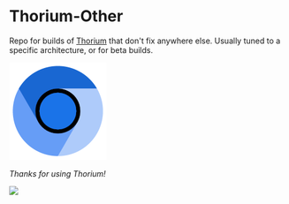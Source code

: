 # Thorium-Other

Repo for builds of [Thorium](https://github.com/Alex313031/Thorium) that don't fix anywhere else.
Usually tuned to a specific architecture, or for beta builds.

<img src="https://github.com/Alex313031/Thorium-AVX2/blob/main/ThoriumLogo.png">

*Thanks for using Thorium!*

<img src="https://github.com/Alex313031/Thorium/blob/main/logos/STAGING/Thorium90_504.jpg" width="200">
